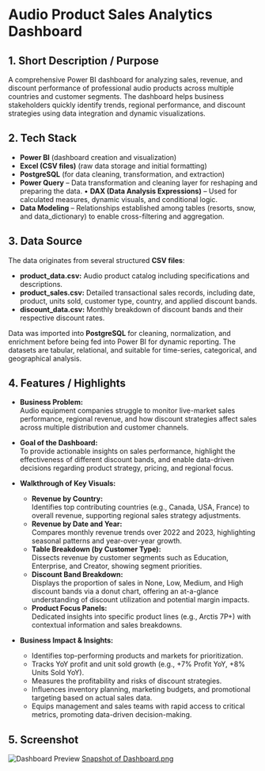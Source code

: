 # Audio Product Sales Analytics Dashboard

## 1. Short Description / Purpose

A comprehensive Power BI dashboard for analyzing sales, revenue, and discount performance of professional audio products across multiple countries and customer segments. The dashboard helps business stakeholders quickly identify trends, regional performance, and discount strategies using data integration and dynamic visualizations.

## 2. Tech Stack

- **Power BI** (dashboard creation and visualization)
- **Excel (CSV files)** (raw data storage and initial formatting)
- **PostgreSQL** (for data cleaning, transformation, and extraction)
- **Power Query** – Data transformation and cleaning layer for reshaping and preparing the data.
• **DAX (Data Analysis Expressions)** – Used for calculated measures, dynamic visuals, and conditional logic.
- **Data Modeling** – Relationships established among tables (resorts, snow, and data_dictionary) to enable cross-filtering and aggregation.

## 3. Data Source

The data originates from several structured **CSV files**:
- **product_data.csv:** Audio product catalog including specifications and descriptions.
- **product_sales.csv:** Detailed transactional sales records, including date, product, units sold, customer type, country, and applied discount bands.
- **discount_data.csv:** Monthly breakdown of discount bands and their respective discount rates.

Data was imported into **PostgreSQL** for cleaning, normalization, and enrichment before being fed into Power BI for dynamic reporting. The datasets are tabular, relational, and suitable for time-series, categorical, and geographical analysis.

## 4. Features / Highlights

- **Business Problem:**  
  Audio equipment companies struggle to monitor live-market sales performance, regional revenue, and how discount strategies affect sales across multiple distribution and customer channels.

- **Goal of the Dashboard:**  
  To provide actionable insights on sales performance, highlight the effectiveness of different discount bands, and enable data-driven decisions regarding product strategy, pricing, and regional focus.

- **Walkthrough of Key Visuals:**  
  - **Revenue by Country:**  
    Identifies top contributing countries (e.g., Canada, USA, France) to overall revenue, supporting regional sales strategy adjustments.
  - **Revenue by Date and Year:**  
    Compares monthly revenue trends over 2022 and 2023, highlighting seasonal patterns and year-over-year growth.
  - **Table Breakdown (by Customer Type):**  
    Dissects revenue by customer segments such as Education, Enterprise, and Creator, showing segment priorities.
  - **Discount Band Breakdown:**  
    Displays the proportion of sales in None, Low, Medium, and High discount bands via a donut chart, offering an at-a-glance understanding of discount utilization and potential margin impacts.
  - **Product Focus Panels:**  
    Dedicated insights into specific product lines (e.g., Arctis 7P+) with contextual information and sales breakdowns.

- **Business Impact & Insights:**  
  - Identifies top-performing products and markets for prioritization.
  - Tracks YoY profit and unit sold growth (e.g., +7% Profit YoY, +8% Units Sold YoY).
  - Measures the profitability and risks of discount strategies.
  - Influences inventory planning, marketing budgets, and promotional targeting based on actual sales data.
  - Equips management and sales teams with rapid access to critical metrics, promoting data-driven decision-making.

 ## 5. Screenshot
  ![Dashboard Preview]([https://github.com/the-mansi-goel/Ski-dashboard/blob/main/Snapshot%20of%20the%20Dahbaord.png](https://github.com/mannrathod28/Integrated-Data-Visualization-Project-Power-BI-PostgreSQL-Excel-/blob/main/Snapshot%20of%20Dashboard.png))
  [Snapshot of Dashboard.png
](https://github.com/mannrathod28/Integrated-Data-Visualization-Project-Power-BI-PostgreSQL-Excel-/blob/main/Snapshot%20of%20Dashboard.png)
